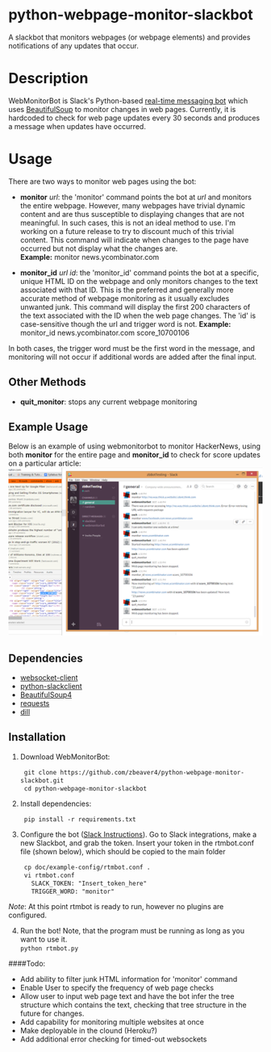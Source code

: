 python-webpage-monitor-slackbot
=============
A slackbot that monitors webpages (or webpage elements) and provides notifications of any updates that occur.

Description
=============
WebMonitorBot is Slack's Python-based [real-time messaging bot](https://github.com/slackhq/python-rtmbot) which uses [BeautifulSoup](http://www.crummy.com/software/BeautifulSoup/bs4/doc/) to monitor changes in web pages.  Currently, it is hardcoded to check for web page updates every 30 seconds and produces a message when updates have occurred.  

Usage
=============
There are two ways to monitor web pages using the bot:  
* **monitor** *url*: the 'monitor' command points the bot at *url* and monitors the entire webpage.  However, many webpages have trivial dynamic content and are thus susceptible to displaying changes that are not meaningful. In such cases, this is not an ideal method to use. I'm working on a future release to try to discount much of this trivial content. This command will indicate when changes to the page have occurred but not display what the changes are.  
**Example:** monitor news.ycombinator.com  

* **monitor_id** *url id*:  the 'monitor_id' command points the bot at a specific, unique HTML ID on the webpage and only monitors changes to the text associated with that ID.  This is the preferred and generally more accurate method of webpage monitoring as it usually excludes unwanted junk.  This command will display the first 200 characters of the text associated with the ID when the web page changes. The 'id' is case-sensitive though the url and trigger word is not.
**Example:** monitor_id news.ycombinator.com score_10700106  
  
In both cases, the trigger word must be the first word in the message, and monitoring will not occur if additional words are added after the final input.
  
Other Methods
------------
* **quit_monitor**: stops any current webpage monitoring

Example Usage
------------
Below is an example of using webmonitorbot to monitor HackerNews, using both **monitor** for the entire page and **monitor_id** to check for score updates on a particular article:  
![WebPageMonitor Bot in Action](screenshots/hacker_news_example.PNG)
  
Dependencies
----------
* [websocket-client](https://pypi.python.org/pypi/websocket-client/)
* [python-slackclient](https://github.com/slackhq/python-slackclient)
* [BeautifulSoup4](http://www.crummy.com/software/BeautifulSoup/bs4/doc/)
* [requests](http://docs.python-requests.org/en/latest/)
* [dill](http://trac.mystic.cacr.caltech.edu/project/pathos/wiki/dill)

Installation
-----------

1. Download WebMonitorBot:

        git clone https://github.com/zbeaver4/python-webpage-monitor-slackbot.git
        cd python-webpage-monitor-slackbot

2. Install dependencies:

        pip install -r requirements.txt

3. Configure the bot ([Slack Instructions](https://api.slack.com/bot-users)). Go to Slack integrations, make a new Slackbot, and grab the token. Insert your token in the rtmbot.conf file (shown below), which should be copied to the main folder
        
        cp doc/example-config/rtmbot.conf .
        vi rtmbot.conf
          SLACK_TOKEN: "Insert_token_here"
          TRIGGER_WORD: "monitor"

*Note*: At this point rtmbot is ready to run, however no plugins are configured.

4. Run the bot! Note, that the program must be running as long as you want to use it.  
        ```
        python rtmbot.py
        ```

####Todo:
* Add ability to filter junk HTML information for 'monitor' command
* Enable User to specify the frequency of web page checks
* Allow user to input web page text and have the bot infer the tree structure which contains the text, checking that tree structure in the future for changes.
* Add capability for monitoring multiple websites at once
* Make deployable in the clound (Heroku?)
* Add additional error checking for timed-out websockets
